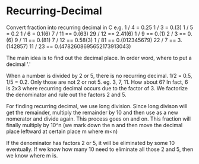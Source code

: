 # Recurring-Decimal
Convert fraction into recurring decimal in C
e.g.
1 / 4 = 0.25
1 / 3 = 0.(3)
1 / 5 = 0.2
1 / 6 = 0.1(6)
7 / 11 == 0.(63)
29 / 12 == 2.41(6)
1 / 9 == 0.(1)
2 / 3 == 0.(6)
9 / 11 == 0.(81)
7 / 12 == 0.58(3)
1 / 81 == 0.(012345679)
22 / 7 == 3.(142857)
11 / 23 == 0.(4782608695652173913043)


The main idea is to find out the decimal place. In order word, where to put a decimal '.'

When a number is divided by 2 or 5, there is no recurring decimal. 1/2 = 0.5, 1/5 = 0.2. Only those are not 2 or not 5. eg. 3, 7, 11. How about 6? In fact, 6 is 2x3 where recurring decimal occurs due to the factor of 3. We factorize the denominator and rule out the factors 2 and 5.

For finding recurring decimal, we use long division. Since long divison will get the remainder, multiply the remainder by 10 and then use as a new nomerator and divide again. This process goes on and on. This fraction will finally multiply by 10^n (we mark down the n and then move the decimal place leftward at certain place m where m<n)

If the denominator has factors 2 or 5, it will be eliminated by some 10 eventually. If we know how many 10 need to eliminate all those 2 and 5, then we know where m is.
